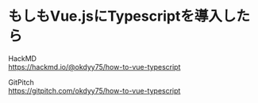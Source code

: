 # もしもVue.jsにTypescriptを導入したら

HackMD  
https://hackmd.io/@okdyy75/how-to-vue-typescript

GitPitch  
https://gitpitch.com/okdyy75/how-to-vue-typescript
